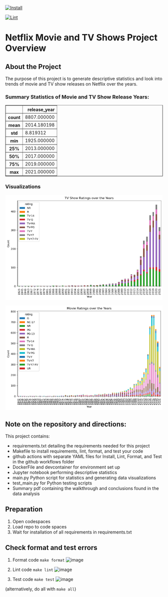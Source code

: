 [![Install](https://github.com/nogibjj/jdc154_Descriptive_Stats/actions/workflows/test.yml/badge.svg)](https://github.com/nogibjj/jdc154_Descriptive_Stats/actions/workflows/test.yml)

[![Lint](https://github.com/nogibjj/jdc154_Descriptive_Stats/actions/workflows/lint.yml/badge.svg)](https://github.com/nogibjj/jdc154_Descriptive_Stats/actions/workflows/lint.yml)

# Netflix Movie and TV Shows Project Overview

## About the Project
The purpose of this project is to generate descriptive statistics and look into trends of movie and TV show releases on Netflix over the years. 

### Summary Statistics of Movie and TV Show Release Years:
<table border="1" class="dataframe">
  <thead>
    <tr style="text-align: right;">
      <th></th>
      <th>release_year</th>
    </tr>
  </thead>
  <tbody>
    <tr>
      <th>count</th>
      <td>8807.000000</td>
    </tr>
    <tr>
      <th>mean</th>
      <td>2014.180198</td>
    </tr>
    <tr>
      <th>std</th>
      <td>8.819312</td>
    </tr>
    <tr>
      <th>min</th>
      <td>1925.000000</td>
    </tr>
    <tr>
      <th>25%</th>
      <td>2013.000000</td>
    </tr>
    <tr>
      <th>50%</th>
      <td>2017.000000</td>
    </tr>
    <tr>
      <th>75%</th>
      <td>2019.000000</td>
    </tr>
    <tr>
      <th>max</th>
      <td>2021.000000</td>
    </tr>
  </tbody>
</table>
</div>

### Visualizations
![alt text](images/TV_ratings.png)

![alt text](images/Movie_ratings.png)

## Note on the repository and directions:
This project contains:
* requirements.txt detailing the requirements needed for this project
* Makefile to install requirements, lint, format, and test your code
* github actions with separate YAML files for Install, Lint, Format, and Test in the github workflows folder
* DockerFile and devcontainer for environment set up
* Jupyter notebook performing descriptive statistics 
* main.py Python script for statistics and generating data visualizations
* test_main.py for Python testing scripts
* Summary pdf containing the walkthrough and  conclusions found in the data analysis



## Preparation
1. Open codespaces 
2. Load repo to code spaces
2. Wait for installation of all requirements in requirements.txt

## Check format and test errors
1. Format code `make format`
![image](https://github.com/user-attachments/assets/7688b60a-9f2b-45a2-acf3-8a7f66f346e1)

2. Lint code `make lint`
![image](https://github.com/user-attachments/assets/a225ac16-a6f1-4460-bc94-c6f9f6eae799)

3. Test code `make test`
![image](https://github.com/user-attachments/assets/366e23c2-a513-400f-bb7d-900abbdd41b1)

(alternatively, do all with `make all`)




